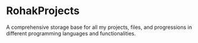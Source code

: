 # RohakProjects
A comprehensive storage base for all my projects, files, and progressions in different programming languages and functionalities.
